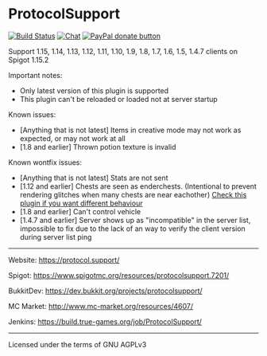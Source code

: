 ProtocolSupport
===============

[![Build Status](https://build.true-games.org/buildStatus/icon?job=ProtocolSupport)](https://build.true-games.org/job/ProtocolSupport/)
[![Chat](https://img.shields.io/badge/chat-on%20discord-7289da.svg)](https://discord.gg/x935y8p)
<span class="badge-paypal"><a href="https://www.paypal.com/cgi-bin/webscr?business=shev4chik.den%40gmail.com&lc=US&item_name=ProtocolSupport&cmd=_donations&rm=1&no_shipping=1&currency_code=USD" title="Donate to this project using Paypal"><img src="https://img.shields.io/badge/paypal-donate-yellow.svg" alt="PayPal donate button" /></a></span>

Support 1.15, 1.14, 1.13, 1.12, 1.11, 1.10, 1.9, 1.8, 1.7, 1.6, 1.5, 1.4.7 clients on Spigot 1.15.2

Important notes:
* Only latest version of this plugin is supported
* This plugin can't be reloaded or loaded not at server startup

Known issues:
* [Anything that is not latest] Items in creative mode may not work as expected, or may not work at all
* [1.8 and earlier] Thrown potion texture is invalid

Known wontfix issues:
* [Anything that is not latest] Stats are not sent
* [1.12 and earlier] Chests are seen as enderchests. (Intentional to prevent rendering glitches when many chests are near eachother)
[Check this plugin if you want different behaviour](https://www.spigotmc.org/resources/protocolsupportchestfix.59314/)
* [1.8 and earlier] Can't control vehicle
* [1.4.7 and earlier] Server shows up as "incompatible" in the server list, impossible to fix due to the lack of an way to verify the client version during server list ping

---

Website: https://protocol.support/

Spigot: https://www.spigotmc.org/resources/protocolsupport.7201/

BukkitDev: https://dev.bukkit.org/projects/protocolsupport/

MC Market: http://www.mc-market.org/resources/4607/

Jenkins: https://build.true-games.org/job/ProtocolSupport/

---

Licensed under the terms of GNU AGPLv3
